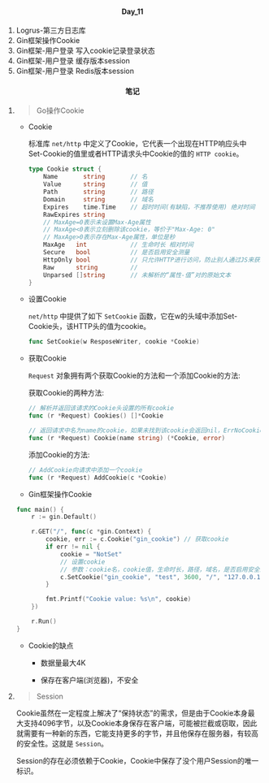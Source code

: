 #### <center>Day_11</center>

1. Logrus-第三方日志库
2. Gin框架操作Cookie
3. Gin框架-用户登录 写入cookie记录登录状态
4. Gin框架-用户登录 缓存版本session
5. Gin框架-用户登录 Redis版本session

#### <center>笔记</center>

1. > Go操作Cookie

    - Cookie

        标准库 `net/http` 中定义了Cookie，它代表一个出现在HTTP响应头中Set-Cookie的值里或者HTTP请求头中Cookie的值的 `HTTP cookie`。

        ```go
        type Cookie struct {
            Name       string       // 名
            Value      string       // 值
            Path       string       // 路径
            Domain     string       // 域名
            Expires    time.Time    // 超时时间(有缺陷，不推荐使用) 绝对时间
            RawExpires string
            // MaxAge=0表示未设置Max-Age属性
            // MaxAge<0表示立刻删除该cookie，等价于"Max-Age: 0"
            // MaxAge>0表示存在Max-Age属性，单位是秒
            MaxAge   int            // 生命时长 相对时间
            Secure   bool           // 是否启用安全测量
            HttpOnly bool           // 只允许HTTP进行访问，防止别人通过JS来获取Cookie
            Raw      string         // 
            Unparsed []string       // 未解析的“属性-值”对的原始文本
        }
        ```

    - 设置Cookie

        `net/http` 中提供了如下 `SetCookie` 函数，它在w的头域中添加Set-Cookie头，该HTTP头的值为cookie。

        ```go
        func SetCookie(w ResposeWriter, cookie *Cookie)
        ```

    - 获取Cookie

        `Request` 对象拥有两个获取Cookie的方法和一个添加Cookie的方法:

        获取Cookie的两种方法:

        ```go
        // 解析并返回该请求的Cookie头设置的所有cookie
        func (r *Request) Cookies() []*Cookie

        // 返回请求中名为name的cookie，如果未找到该cookie会返回nil，ErrNoCookie
        func (r *Request) Cookie(name string) (*Cookie, error)
        ```

        添加Cookie的方法:

        ```go
        // AddCookie向请求中添加一个cookie
        func (r *Request) AddCookie(c *Cookie)
        ```

    - Gin框架操作Cookie

    ```go
    func main() {
        r := gin.Default()

        r.GET("/", func(c *gin.Context) {
            cookie, err := c.Cookie("gin_cookie") // 获取cookie
            if err != nil {
                cookie = "NotSet"
                // 设置cookie
                // 参数：cookie名，cookie值，生命时长，路径，域名，是否启用安全策略，防止别人通过JS来获取cookie
                c.SetCookie("gin_cookie", "test", 3600, "/", "127.0.0.1", http.SameSiteDefaultMode, false, true)
            }

            fmt.Printf("Cookie value: %s\n", cookie)
        })

        r.Run()
    }
    ```

    - Cookie的缺点

        - 数据量最大4K

        - 保存在客户端(浏览器)，不安全

2. > Session

    Cookie虽然在一定程度上解决了“保持状态”的需求，但是由于Cookie本身最大支持4096字节，以及Cookie本身保存在客户端，可能被拦截或窃取，因此就需要有一种新的东西，它能支持更多的字节，并且他保存在服务器，有较高的安全性。这就是 `Session`。

    Session的存在必须依赖于Cookie，Cookie中保存了没个用户Session的唯一标识。